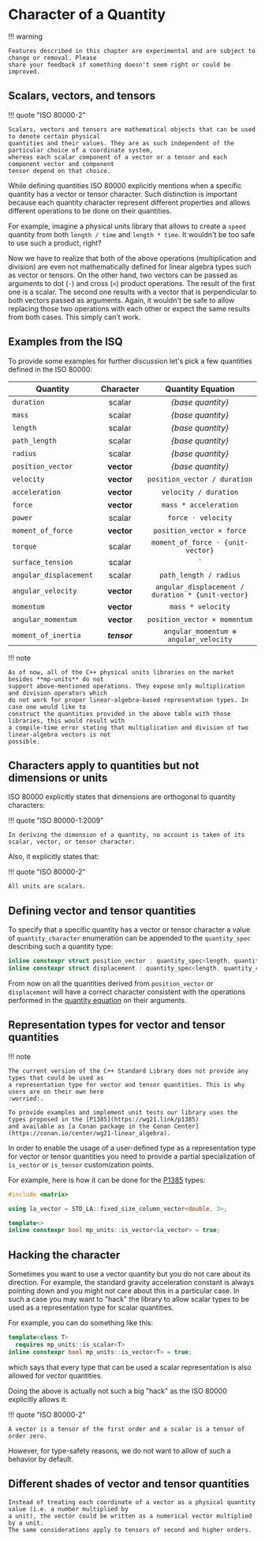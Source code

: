 # Character of a Quantity

!!! warning

    Features described in this chapter are experimental and are subject to change or removal. Please
    share your feedback if something doesn't seem right or could be improved.


## Scalars, vectors, and tensors

!!! quote "ISO 80000-2"

    Scalars, vectors and tensors are mathematical objects that can be used to denote certain physical
    quantities and their values. They are as such independent of the particular choice of a coordinate system,
    whereas each scalar component of a vector or a tensor and each component vector and component
    tensor depend on that choice.

While defining quantities ISO 80000 explicitly mentions when a specific quantity has a vector or tensor
character. Such distinction is important because each quantity character represent different properties
and allows different operations to be done on their quantities.

For example, imagine a physical units library that allows to create a `speed` quantity from both
`length / time` and `length * time`. It wouldn't be too safe to use such a product, right?

Now we have to realize that both of the above operations (multiplication and division) are even not
mathematically defined for linear algebra types such as vector or tensors. On the other hand, two vectors
can be passed as arguments to dot (`⋅`) and cross (`×`) product operations. The result of the first one is
a scalar. The second one results with a vector that is perpendicular to both vectors passed as arguments.
Again, it wouldn't be safe to allow replacing those two operations with each other or expect the same
results from both cases. This simply can't work.


## Examples from the ISQ

To provide some examples for further discussion let's pick a few quantities defined in the ISO 80000:

| Quantity               |  Character   |                 Quantity Equation                 |
|------------------------|:------------:|:-------------------------------------------------:|
| `duration`             |    scalar    |                 _{base quantity}_                 |
| `mass`                 |    scalar    |                 _{base quantity}_                 |
| `length`               |    scalar    |                 _{base quantity}_                 |
| `path_length`          |    scalar    |                 _{base quantity}_                 |
| `radius`               |    scalar    |                 _{base quantity}_                 |
| `position_vector`      |  **vector**  |                 _{base quantity}_                 |
| `velocity`             |  **vector**  |           `position_vector / duration`            |
| `acceleration`         |  **vector**  |               `velocity / duration`               |
| `force`                |  **vector**  |               `mass * acceleration`               |
| `power`                |    scalar    |                `force ⋅ velocity`                 |
| `moment_of_force`      |  **vector**  |             `position_vector × force`             |
| `torque`               |    scalar    |         `moment_of_force ⋅ {unit-vector}`         |
| `surface_tension`      |    scalar    |                `|force| / length`                 |
| `angular_displacement` |    scalar    |              `path_length / radius`               |
| `angular_velocity`     |  **vector**  | `angular_displacement / duration * {unit-vector}` |
| `momentum`             |  **vector**  |                 `mass * velocity`                 |
| `angular_momentum`     |  **vector**  |           `position_vector × momentum`            |
| `moment_of_inertia`    | **_tensor_** |       `angular_momentum ⊗ angular_velocity`       |

!!! note

    As of now, all of the C++ physical units libraries on the market besides **mp-units** do not
    support above-mentioned operations. They expose only multiplication and division operators which
    do not work for proper linear-algebra-based representation types. In case one would like to
    construct the quantities provided in the above table with those libraries, this would result with
    a compile-time error stating that multiplication and division of two linear-algebra vectors is not
    possible.


## Characters apply to quantities but not dimensions or units

ISO 80000 explicitly states that dimensions are orthogonal to quantity characters:

!!! quote "ISO 80000-1:2009"

    In deriving the dimension of a quantity, no account is taken of its scalar, vector, or tensor character.

Also, it explicitly states that:

!!! quote "ISO 80000-2"

    All units are scalars.

## Defining vector and tensor quantities

To specify that a specific quantity has a vector or tensor character a value of `quantity_character`
enumeration can be appended to the `quantity_spec` describing such a quantity type:

```cpp
inline constexpr struct position_vector : quantity_spec<length, quantity_character::vector> {} position_vector;
inline constexpr struct displacement : quantity_spec<length, quantity_character::vector> {} displacement;
```

From now on all the quantities derived from `position_vector` or `displacement` will have a correct
character consistent with the operations performed in the [quantity equation](../../../appendix/glossary/#quantity-equation)
on their arguments.


## Representation types for vector and tensor quantities

!!! note

    The current version of the C++ Standard Library does not provide any types that could be used as
    a representation type for vector and tensor quantities. This is why users are on their own here
    :worried:.

    To provide examples and implement unit tests our library uses the types proposed in the [P1385](https://wg21.link/p1385)
    and available as [a Conan package in the Conan Center](https://conan.io/center/wg21-linear_algebra).

In order to enable the usage of a user-defined type as a representation type for vector or tensor
quantities you need to provide a partial specialization of `is_vector` or `is_tensor` customization
points.

For example, here is how it can be done for the [P1385](https://wg21.link/p1385) types:

```cpp
#include <matrix>

using la_vector = STD_LA::fixed_size_column_vector<double, 3>;

template<>
inline constexpr bool mp_units::is_vector<la_vector> = true;
```


## Hacking the character

Sometimes you want to use a vector quantity but you do not care about its direction. For example,
the standard gravity acceleration constant is always pointing down and you might not care about this
in a particular case. In such a case you may want to "hack" the library to allow scalar types
to be used as a representation type for scalar quantities.

For example, you can do something like this:

```cpp
template<class T>
  requires mp_units::is_scalar<T>
inline constexpr bool mp_units::is_vector<T> = true;
```

which says that every type that can be used a scalar representation is also allowed for vector
quantities.

Doing the above is actually not such a big "hack" as the ISO 80000 explicitly allows it:


!!! quote "ISO 80000-2"

    A vector is a tensor of the first order and a scalar is a tensor of order zero.

However, for type-safety reasons, we do not want to allow of such a behavior by default.


## Different shades of vector and tensor quantities



    Instead of treating each coordinate of a vector as a physical quantity value (i.e. a number multiplied by
    a unit), the vector could be written as a numerical vector multiplied by a unit. 
    The same considerations apply to tensors of second and higher orders.
